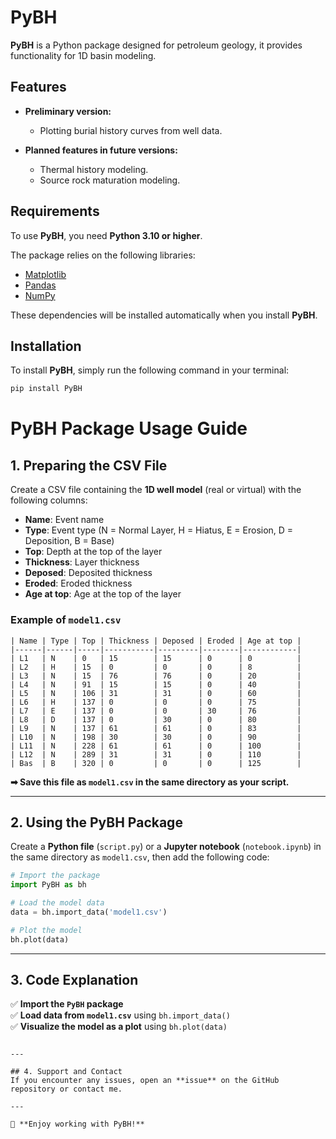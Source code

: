 # PyBH

**PyBH** is a Python package designed for petroleum geology, it provides functionality for 1D basin modeling.

## Features

- **Preliminary version:**  
  - Plotting burial history curves from well data.  

- **Planned features in future versions:**  
  - Thermal history modeling.  
  - Source rock maturation modeling.  

## Requirements

To use **PyBH**, you need **Python 3.10 or higher**.  

The package relies on the following libraries:  
- [Matplotlib](https://matplotlib.org/)  
- [Pandas](https://pandas.pydata.org/)  
- [NumPy](https://numpy.org/)  

These dependencies will be installed automatically when you install **PyBH**.

## Installation

To install **PyBH**, simply run the following command in your terminal:
```sh
pip install PyBH
```

# PyBH Package Usage Guide

## 1. Preparing the CSV File

Create a CSV file containing the **1D well model** (real or virtual) with the following columns:

- **Name**: Event name
- **Type**: Event type (N = Normal Layer, H = Hiatus, E = Erosion, D = Deposition, B = Base)
- **Top**: Depth at the top of the layer
- **Thickness**: Layer thickness
- **Deposed**: Deposited thickness
- **Eroded**: Eroded thickness
- **Age at top**: Age at the top of the layer

### Example of `model1.csv`
```csv
| Name | Type | Top | Thickness | Deposed | Eroded | Age at top |
|------|------|-----|-----------|---------|--------|------------|
| L1   | N    | 0   | 15        | 15      | 0      | 0          |
| L2   | H    | 15  | 0         | 0       | 0      | 8          |
| L3   | N    | 15  | 76        | 76      | 0      | 20         |
| L4   | N    | 91  | 15        | 15      | 0      | 40         |
| L5   | N    | 106 | 31        | 31      | 0      | 60         |
| L6   | H    | 137 | 0         | 0       | 0      | 75         |
| L7   | E    | 137 | 0         | 0       | 30     | 76         |
| L8   | D    | 137 | 0         | 30      | 0      | 80         |
| L9   | N    | 137 | 61        | 61      | 0      | 83         |
| L10  | N    | 198 | 30        | 30      | 0      | 90         |
| L11  | N    | 228 | 61        | 61      | 0      | 100        |
| L12  | N    | 289 | 31        | 31      | 0      | 110        |
| Bas  | B    | 320 | 0         | 0       | 0      | 125        |
```

**➡ Save this file as `model1.csv` in the same directory as your script.**

---

## 2. Using the PyBH Package

Create a **Python file** (`script.py`) or a **Jupyter notebook** (`notebook.ipynb`) in the same directory as `model1.csv`, then add the following code:

```python
# Import the package
import PyBH as bh  

# Load the model data
data = bh.import_data('model1.csv')

# Plot the model
bh.plot(data)
```

---

## 3. Code Explanation
✅ **Import the `PyBH` package**  
✅ **Load data from `model1.csv`** using `bh.import_data()`  
✅ **Visualize the model as a plot** using `bh.plot(data)`  
```

---

## 4. Support and Contact
If you encounter any issues, open an **issue** on the GitHub repository or contact me.

---

🚀 **Enjoy working with PyBH!**